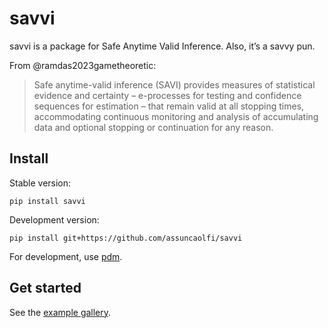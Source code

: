 # savvi


<!-- badges: start -->
<!-- badges: end -->

savvi is a package for Safe Anytime Valid Inference. Also, it’s a savvy
pun.

From @ramdas2023gametheoretic:

> Safe anytime-valid inference (SAVI) provides measures of statistical
> evidence and certainty – e-processes for testing and confidence
> sequences for estimation – that remain valid at all stopping times,
> accommodating continuous monitoring and analysis of accumulating data
> and optional stopping or continuation for any reason.

## Install

Stable version:

``` shell
pip install savvi
```

Development version:

``` shell
pip install git+https://github.com/assuncaolfi/savvi
```

For development, use [pdm](https://github.com/pdm-project/pdm).

## Get started

See the [example
gallery](https://assuncaolfi.github.io/savvi/examples/).

